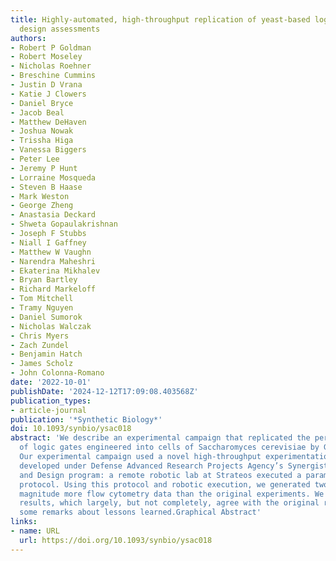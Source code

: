 ```yaml
---
title: Highly-automated, high-throughput replication of yeast-based logic circuit
  design assessments
authors:
- Robert P Goldman
- Robert Moseley
- Nicholas Roehner
- Breschine Cummins
- Justin D Vrana
- Katie J Clowers
- Daniel Bryce
- Jacob Beal
- Matthew DeHaven
- Joshua Nowak
- Trissha Higa
- Vanessa Biggers
- Peter Lee
- Jeremy P Hunt
- Lorraine Mosqueda
- Steven B Haase
- Mark Weston
- George Zheng
- Anastasia Deckard
- Shweta Gopaulakrishnan
- Joseph F Stubbs
- Niall I Gaffney
- Matthew W Vaughn
- Narendra Maheshri
- Ekaterina Mikhalev
- Bryan Bartley
- Richard Markeloff
- Tom Mitchell
- Tramy Nguyen
- Daniel Sumorok
- Nicholas Walczak
- Chris Myers
- Zach Zundel
- Benjamin Hatch
- James Scholz
- John Colonna-Romano
date: '2022-10-01'
publishDate: '2024-12-12T17:09:08.403568Z'
publication_types:
- article-journal
publication: '*Synthetic Biology*'
doi: 10.1093/synbio/ysac018
abstract: 'We describe an experimental campaign that replicated the performance assessment
  of logic gates engineered into cells of Saccharomyces cerevisiae by Gander et al.
  Our experimental campaign used a novel high-throughput experimentation framework
  developed under Defense Advanced Research Projects Agency’s Synergistic Discovery
  and Design program: a remote robotic lab at Strateos executed a parameterized experimental
  protocol. Using this protocol and robotic execution, we generated two orders of
  magnitude more flow cytometry data than the original experiments. We discuss our
  results, which largely, but not completely, agree with the original report and make
  some remarks about lessons learned.Graphical Abstract'
links:
- name: URL
  url: https://doi.org/10.1093/synbio/ysac018
---
```

